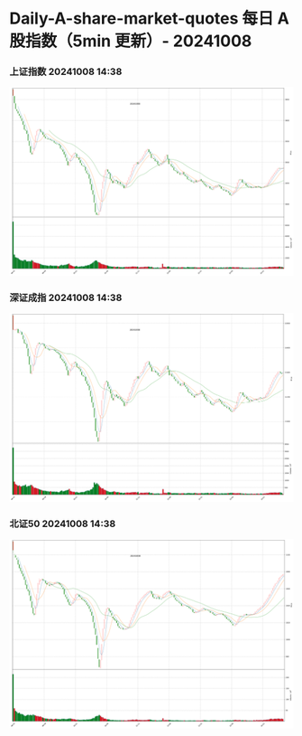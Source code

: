
# Daily-A-share-market-quotes 每日 A 股指数（5min 更新）- 20241008

### 上证指数 20241008 14:38
![](./fig/2024/10/20241008-sh000001.png)

### 深证成指 20241008 14:38
![](./fig/2024/10/20241008-sz399001.png)

### 北证50 20241008 14:38
![](./fig/2024/10/20241008-bj899050.png)
